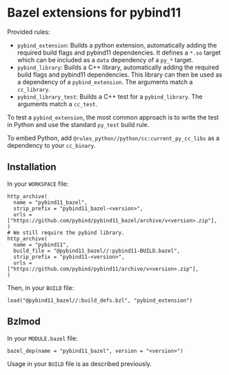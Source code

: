 # Bazel extensions for pybind11

Provided rules:

-   `pybind_extension`: Builds a python extension, automatically adding the
    required build flags and pybind11 dependencies. It defines a `*.so` target
    which can be included as a `data` dependency of a `py_*` target.
-   `pybind_library`: Builds a C++ library, automatically adding the required
    build flags and pybind11 dependencies. This library can then be used as a
    dependency of a `pybind_extension`. The arguments match a `cc_library`.
-   `pybind_library_test`: Builds a C++ test for a `pybind_library`. The
    arguments match a `cc_test`.

To test a `pybind_extension`, the most common approach is to write the test in
Python and use the standard `py_test` build rule.

To embed Python, add `@rules_python//python/cc:current_py_cc_libs` as a
dependency to your `cc_binary`.

## Installation

In your `WORKSPACE` file:

```starlark
http_archive(
  name = "pybind11_bazel",
  strip_prefix = "pybind11_bazel-<version>",
  urls = ["https://github.com/pybind/pybind11_bazel/archive/v<version>.zip"],
)
# We still require the pybind library.
http_archive(
  name = "pybind11",
  build_file = "@pybind11_bazel//:pybind11-BUILD.bazel",
  strip_prefix = "pybind11-<version>",
  urls = ["https://github.com/pybind/pybind11/archive/v<version>.zip"],
)
```

Then, in your `BUILD` file:

```starlark
load("@pybind11_bazel//:build_defs.bzl", "pybind_extension")
```

## Bzlmod

In your `MODULE.bazel` file:

```starlark
bazel_dep(name = "pybind11_bazel", version = "<version>")
```

Usage in your `BUILD` file is as described previously.
